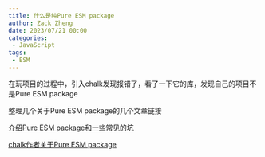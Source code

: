 ```yaml
---
title: 什么是纯Pure ESM package
author: Zack Zheng
date: 2023/07/21 00:00
categories:
 - JavaScript
tags:
 - ESM
---
```


在玩项目的过程中，引入chalk发现报错了，看了一下它的库，发现自己的项目不是Pure ESM package

整理几个关于Pure ESM package的几个文章链接



[介绍Pure ESM package和一些常见的坑](https://www.albertaz.com/blog/pure-esm-package)

[chalk作者关于Pure ESM package](https://gist.github.com/sindresorhus/a39789f98801d908bbc7ff3ecc99d99c)
